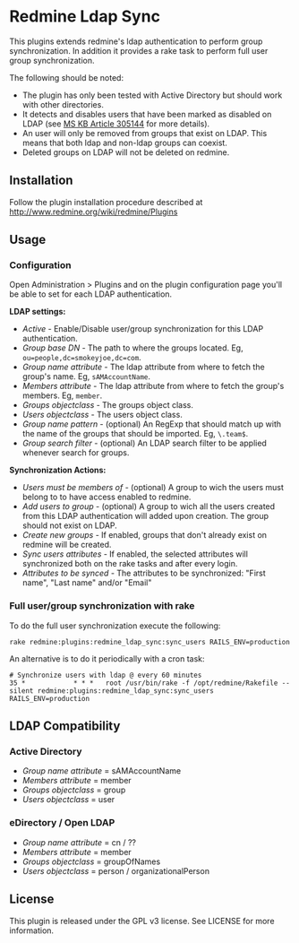 Redmine Ldap Sync
=================

This plugins extends redmine's ldap authentication to perform group 
synchronization.
In addition it provides a rake task to perform full user group synchronization.

The following should be noted:

* The plugin has only been tested with Active Directory but should work with
other directories.
* It detects and disables users that have been marked as disabled on LDAP (see
 [MS KB Article 305144][uacf] for more details).
* An user will only be removed from groups that exist on LDAP. This means that
 both ldap and non-ldap groups can coexist.
* Deleted groups on LDAP will not be deleted on redmine.

Installation
------------

Follow the plugin installation procedure described at 
http://www.redmine.org/wiki/redmine/Plugins

Usage
-----

### Configuration

Open Administration > Plugins and on the plugin configuration page you'll be 
able to set for each LDAP authentication.

**LDAP settings:**
+ _Active_ - Enable/Disable user/group synchronization for this LDAP
 authentication.
+ _Group base DN_ - The path to where the groups located. Eg,
 `ou=people,dc=smokeyjoe,dc=com`.
+ _Group name attribute_ - The ldap attribute from where to fetch the group's
 name. Eg, `sAMAccountName`.
+ _Members attribute_ - The ldap attribute from where to fetch the group's
 members. Eg, `member`.
+ _Groups objectclass_ - The groups object class.
+ _Users objectclass_ - The users object class.
+ _Group name pattern_ - (optional) An RegExp that should match up with the name
 of the groups that should be imported. Eg, `\.team$`.
+ _Group search filter_ - (optional) An LDAP search filter to be applied
 whenever search for groups.

**Synchronization Actions:**
+ _Users must be members of_ - (optional) A group to wich the users must belong
 to to have access enabled to redmine.
+ _Add users to group_ - (optional) A group to wich all the users created from
 this LDAP authentication will added upon creation. The group should not exist
 on LDAP.
+ _Create new groups_ - If enabled, groups that don't already exist on redmine
 will be created.
+ _Sync users attributes_ - If enabled, the selected attributes will
 synchronized both on the rake tasks and after every login.
+ _Attributes to be synced_ - The attributes to be synchronized: "First name",
 "Last name" and/or "Email"

### Full user/group synchronization with rake

To do the full user synchronization execute the following:

    rake redmine:plugins:redmine_ldap_sync:sync_users RAILS_ENV=production


An alternative is to do it periodically with a cron task:

    # Synchronize users with ldap @ every 60 minutes
    35 *            * * *   root /usr/bin/rake -f /opt/redmine/Rakefile --silent redmine:plugins:redmine_ldap_sync:sync_users RAILS_ENV=production

LDAP Compatibility
------------------
### Active Directory
+ _Group name attribute_ = sAMAccountName
+ _Members attribute_ = member
+ _Groups objectclass_ = group
+ _Users objectclass_ = user

### eDirectory / Open LDAP
+ _Group name attribute_ = cn / ??
+ _Members attribute_ = member
+ _Groups objectclass_ = groupOfNames
+ _Users objectclass_ = person / organizationalPerson

License
-------
This plugin is released under the GPL v3 license. See LICENSE for more
 information.

[uacf]: http://support.microsoft.com/kb/305144
